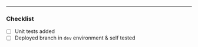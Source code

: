 

------

### Checklist

- [ ] Unit tests added
- [ ] Deployed branch in `dev` environment & self tested
